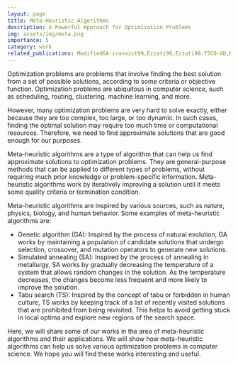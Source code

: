 ```yaml
---
layout: page
title: Meta-Heuristic Algorithms
description: A Powerful Approach for Optimization Problems
img: assets/img/meta.png
importance: 5
category: work
related_publications: ModifiedGA-iranaict99,Ezzati99,Ezzati98-TSCO-GD,Nemati96GA,Amintoosi94spectral,Shahi93UFLP,Hoseini93mincutSA,Hoseini93mincutTS,Rezazadeh93hub,Amintoosi04optimum,Monsefi00agenetic,Amintoosi07afishschool,Amintoosi07using,Amintoosi05feature, Monsefi02agenetic
---
```


Optimization problems are problems that involve finding the best solution from a set of possible solutions, according to some criteria or objective function. Optimization problems are ubiquitous in computer science, such as scheduling, routing, clustering, machine learning, and more.

However, many optimization problems are very hard to solve exactly, either because they are too complex, too large, or too dynamic. In such cases, finding the optimal solution may require too much time or computational resources. Therefore, we need to find approximate solutions that are good enough for our purposes.

Meta-heuristic algorithms are a type of algorithm that can help us find approximate solutions to optimization problems. They are general-purpose methods that can be applied to different types of problems, without requiring much prior knowledge or problem-specific information. Meta-heuristic algorithms work by iteratively improving a solution until it meets some quality criteria or termination condition.

Meta-heuristic algorithms are inspired by various sources, such as nature, physics, biology, and human behavior. Some examples of meta-heuristic algorithms are:

- Genetic algorithm (GA): Inspired by the process of natural evolution, GA works by maintaining a population of candidate solutions that undergo selection, crossover, and mutation operators to generate new solutions.
- Simulated annealing (SA): Inspired by the process of annealing in metallurgy, SA works by gradually decreasing the temperature of a system that allows random changes in the solution. As the temperature decreases, the changes become less frequent and more likely to improve the solution.
- Tabu search (TS): Inspired by the concept of tabu or forbidden in human culture, TS works by keeping track of a list of recently visited solutions that are prohibited from being revisited. This helps to avoid getting stuck in local optima and explore new regions of the search space.

Here, we will share some of our works in the area of meta-heuristic algorithms and their applications. We will show how meta-heuristic algorithms can help us solve various optimization problems in computer science. We hope you will find these works interesting and useful.